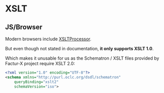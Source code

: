 # XSLT

## JS/Browser

Modern browsers include [XSLTProcessor](https://developer.mozilla.org/en-US/docs/Web/API/XSLTProcessor).

But even though not stated in documentation, **it only supports XSLT 1.0**. 

Which makes it unusable for us as the Schematron / XSLT files provided by Factur-X project require XSLT 2.0:
```xml
<?xml version="1.0" encoding="UTF-8"?>
<schema xmlns="http://purl.oclc.org/dsdl/schematron"
    queryBinding="xslt2"
    schemaVersion="iso">
```